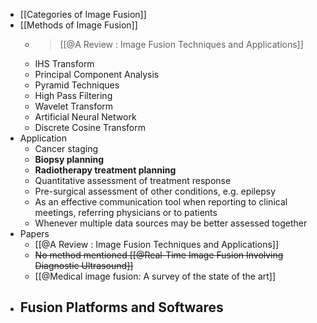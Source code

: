 - [[Categories of  Image Fusion]]
- [[Methods of Image Fusion]]
	- > [[@A Review : Image Fusion Techniques and Applications]]
	- IHS Transform
	- Principal Component Analysis
	- Pyramid Techniques
	- High Pass Filtering
	- Wavelet Transform
	- Artificial Neural Network
	- Discrete Cosine Transform
- Application
	- Cancer staging
	- **Biopsy planning**
	- **Radiotherapy treatment planning**
	- Quantitative assessment of treatment response
	- Pre-surgical assessment of other conditions, e.g. epilepsy
	- As an effective communication tool when reporting to clinical meetings, referring physicians or to patients
	- Whenever multiple data sources may be better assessed together
- Papers
	- [[@A Review : Image Fusion Techniques and Applications]]
	- ~~No method mentioned [[@Real-Time Image Fusion Involving Diagnostic Ultrasound]]~~
	- [[@Medical image fusion: A survey of the state of the art]]
- Fusion Platforms and Softwares
	-